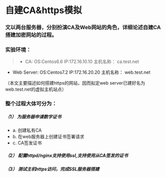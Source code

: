 # 自建CA&https模拟 #

### 文以两台服务器，分别扮演CA及Web网站的角色，详细论述自建CA搭建加密网站的过程。

### 实验环境：

> * CA: OS:Centos6.6 IP:172.16.10.10 主机名称： ca.test.net
* Web Server: OS:Centos7.2 IP:172.16.20.20 主机名称： web.test.net

（本文主要描述如何搭建https的网站，因而拟定web server已建好名为web.test.net的虚拟主机站点）

### 整个过程大体可分为：

##### （1） 为服务器申请数字证书

*  a. 创建私有CA
*  b. 在web服务器上创建证书签署请求
*  c. CA签发证书

##### （2） 配置httpd/nginx支持使用ssl,支持使用从CA签发的证书

##### （3） 测试主机https访问，完成SSL服务器搭建
